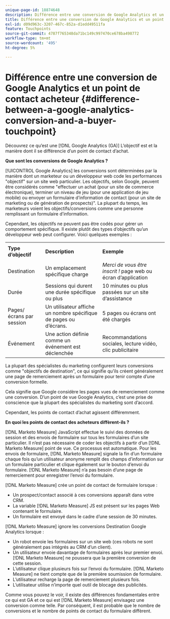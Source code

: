 ```yaml
---
unique-page-id: 18874648
description: Différence entre une conversion de Google Analytics et un point de contact d’achat - [!DNL Marketo Measure]
title: Différence entre une conversion de Google Analytics et un point de contact acheteur
exl-id: d09d963c-3207-467c-852a-d1edd49511fa
feature: Touchpoints
source-git-commit: 4787f765348da71bc149c997470ce678ba498772
workflow-type: tm+mt
source-wordcount: '495'
ht-degree: 5%

---
```


# Différence entre une conversion de Google Analytics et un point de contact acheteur {#difference-between-a-google-analytics-conversion-and-a-buyer-touchpoint}

Découvrez ce qu’est une [!DNL Google Analytics (GA)] L’objectif est et la manière dont il se différencie d’un point de contact d’achat.

**Que sont les conversions de Google Analytics ?**

[!UICONTROL Google Analytics] les conversions sont déterminées par la manière dont un marketeur ou un développeur web code les performances &quot;objectif&quot; sur un site web particulier. Les objectifs, selon Google, peuvent être considérés comme &quot;effectuer un achat (pour un site de commerce électronique), terminer un niveau de jeu (pour une application de jeu mobile) ou envoyer un formulaire d’information de contact (pour un site de marketing ou de génération de prospects)&quot;. La plupart du temps, les marketeurs voient les objectifs/conversions comme une personne remplissant un formulaire d’information.

Cependant, les objectifs ne peuvent pas être codés pour gérer un comportement spécifique. Il existe plutôt des types d’objectifs qu’un développeur web peut configurer. Voici quelques exemples :

<table> 
 <colgroup> 
  <col> 
  <col> 
  <col> 
 </colgroup> 
 <tbody> 
  <tr> 
   <td><strong>Type d’objectif</strong></td> 
   <td><p><strong>Description</strong></p></td> 
   <td><strong>Exemple</strong></td> 
  </tr> 
  <tr> 
   <td><p>Destination</p></td> 
   <td>Un emplacement spécifique charge</td> 
   <td><em>Merci de vous être inscrit !</em> page web ou écran d’application</td> 
  </tr> 
  <tr> 
   <td>Durée</td> 
   <td>Sessions qui durent une durée spécifique ou plus</td> 
   <td>10 minutes ou plus passées sur un site d’assistance</td> 
  </tr> 
  <tr> 
   <td>Pages/écrans par session</td> 
   <td>Un utilisateur affiche un nombre spécifique de pages ou d’écrans.</td> 
   <td>5 pages ou écrans ont été chargés</td> 
  </tr> 
  <tr> 
   <td>Événement</td> 
   <td>Une action définie comme un événement est déclenchée</td> 
   <td>Recommandations sociales, lecture vidéo, clic publicitaire</td> 
  </tr> 
 </tbody> 
</table>

La plupart des spécialistes du marketing configurent leurs conversions comme &quot;objectifs de destination&quot;, ce qui signifie qu’ils créent généralement une page de remerciement après un formulaire pour tenir compte d’une conversion formelle.

Cela signifie que Google considère les pages vues de remerciement comme une conversion. D’un point de vue Google Analytics, c’est une prise de conscience que la plupart des spécialistes du marketing sont d’accord.

Cependant, les points de contact d’achat agissent différemment.

**En quoi les points de contact des acheteurs diffèrent-ils ?**

[!DNL Marketo Measure] JavaScript effectue le suivi des données de session et des envois de formulaire sur tous les formulaires d’un site particulier. Il n’est pas nécessaire de coder les objectifs à partir d’un [!DNL Marketo Measure] point de vue. Ce processus est automatique. Pour les envois de formulaire, [!DNL Marketo Measure] signale la fin d’un formulaire chaque fois qu’un utilisateur anonyme remplit des champs d’information sur un formulaire particulier et clique également sur le bouton d’envoi du formulaire. [!DNL Marketo Measure] n’a pas besoin d’une page de remerciement pour enregistrer l’envoi du formulaire.

[!DNL Marketo Measure] crée un point de contact de formulaire lorsque :

* Un prospect/contact associé à ces conversions apparaît dans votre CRM.
* La variable [!DNL Marketo Measure] JS est présent sur les pages Web contenant le formulaire.
* Un formulaire est envoyé dans le cadre d’une session de 30 minutes.

[!DNL Marketo Measure] ignore les conversions Destination Google Analytics lorsque :

* Un robot envoie les formulaires sur un site web (ces robots ne sont généralement pas intégrés au CRM d’un client).
* Un utilisateur envoie davantage de formulaires après leur premier envoi. [!DNL Marketo Measure] ne poussera que la première conversion de cette session.
* L’utilisateur clique plusieurs fois sur l’envoi du formulaire. [!DNL Marketo Measure] ne tient compte que de la première soumission de formulaire.
* L’utilisateur recharge la page de remerciement plusieurs fois.
* L’utilisateur utilise n’importe quel outil de blocage des publicités.

Comme vous pouvez le voir, il existe des différences fondamentales entre ce qui est GA et ce qui est [!DNL Marketo Measure] envisagez une conversion comme telle. Par conséquent, il est probable que le nombre de conversions et le nombre de points de contact du formulaire diffèrent.

